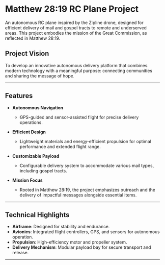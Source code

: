 # Matthew 28:19 RC Plane Project

An autonomous RC plane inspired by the Zipline drone, designed for efficient delivery of mail and gospel tracts to remote and underserved areas. This project embodies the mission of the Great Commission, as reflected in Matthew 28:19.

## Project Vision
To develop an innovative autonomous delivery platform that combines modern technology with a meaningful purpose: connecting communities and sharing the message of hope.

---

## Features

- **Autonomous Navigation**
  - GPS-guided and sensor-assisted flight for precise delivery operations.

- **Efficient Design**
  - Lightweight materials and energy-efficient propulsion for optimal performance and extended flight range.

- **Customizable Payload**
  - Configurable delivery system to accommodate various mail types, including gospel tracts.

- **Mission Focus**
  - Rooted in Matthew 28:19, the project emphasizes outreach and the delivery of impactful messages alongside essential items.

---

## Technical Highlights

- **Airframe**: Designed for stability and endurance.
- **Avionics**: Integrated flight controllers, GPS, and sensors for autonomous operation.
- **Propulsion**: High-efficiency motor and propeller system.
- **Delivery Mechanism**: Modular payload bay for secure transport and release.

---

